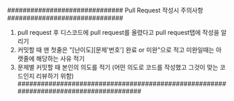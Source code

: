 ############################## Pull Request 작성시 주의사항 ##############################
1. pull request 후 디스코드에 pull request를 올렸다고 pull request탭에 작성을 알리기
2. 커밋할 때 맨 첫줄은 "[난이도][문제'번호'] 완료 or 미완"으로 적고 미완일때는 아랫줄에 해당하는 사유 적기
3. 문제별 커밋할 때 본인의 의도를 적기 (어떤 의도로 코드를 작성했고 그것이 맞는 코드인지 리뷰하기 위함)
######################################################################################
